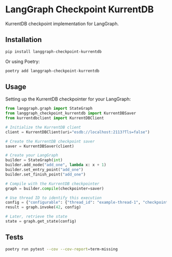 # LangGraph Checkpoint KurrentDB

KurrentDB checkpoint implementation for LangGraph.

## Installation

```bash
pip install langgraph-checkpoint-kurrentdb
```

Or using Poetry:

```bash
poetry add langgraph-checkpoint-kurrentdb
```

## Usage

Setting up the KurrentDB checkpointer for your LangGraph:

```python
from langgraph.graph import StateGraph
from langgraph_checkpoint_kurrentdb import KurrentDBSaver
from kurrentdbclient import KurrentDBClient

# Initialize the KurrentDB client
client = KurrentDBClient(uri="esdb://localhost:2113?Tls=false")

# Create the KurrentDB checkpoint saver
saver = KurrentDBSaver(client)

# Create your LangGraph
builder = StateGraph(int)
builder.add_node("add_one", lambda x: x + 1)
builder.set_entry_point("add_one")
builder.set_finish_point("add_one")

# Compile with the KurrentDB checkpointer
graph = builder.compile(checkpointer=saver)

# Use thread ID to identify this execution
config = {"configurable": {"thread_id": "example-thread-1", "checkpoint_ns": ""}}
result = graph.invoke(42, config)

# Later, retrieve the state
state = graph.get_state(config)
```

## Tests
```bash
poetry run pytest --cov --cov-report=term-missing
```